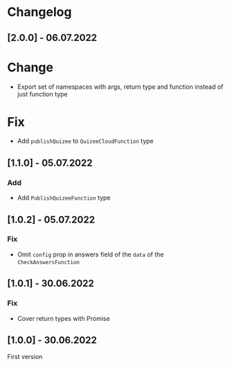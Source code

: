 # Changelog

## [2.0.0] - 06.07.2022

# Change

- Export set of namespaces with args, return type and function instead of just function type

# Fix

- Add `publishQuizee` to `QuizeeCloudFunction` type

## [1.1.0] - 05.07.2022

### Add

- Add `PublishQuizeeFunction` type

## [1.0.2] - 05.07.2022

### Fix

- Omit `config` prop in answers field of the `data` of the `CheckAnswersFunction`

## [1.0.1] - 30.06.2022

### Fix

- Cover return types with Promise

## [1.0.0] - 30.06.2022

First version
